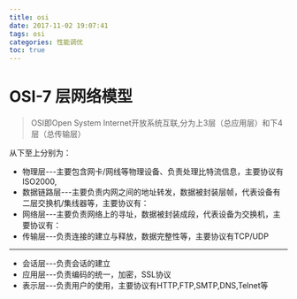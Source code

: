 ```yaml
---
title: osi
date: 2017-11-02 19:07:41
tags: osi
categories: 性能调优
toc: true
---
```

# OSI-7 层网络模型
>OSI即Open System Internet开放系统互联,分为上3层（总应用层）和下4层（总传输层）

从下至上分别为：
- 物理层---主要包含网卡/网线等物理设备、负责处理比特流信息，主要协议有ISO2000,
- 数据链路层---主要负责内网之间的地址转发，数据被封装层帧，代表设备有二层交换机/集线器等，主要协议有：
- 网络层---主要负责网络上的寻址，数据被封装成段，代表设备为交换机，主要协议有：
- 传输层---负责连接的建立与释放，数据完整性等，主要协议有TCP/UDP
- --
- 会话层---负责会话的建立
- 应用层---负责编码的统一，加密，SSL协议
- 表示层---负责用户的使用，主要协议有HTTP,FTP,SMTP,DNS,Telnet等
